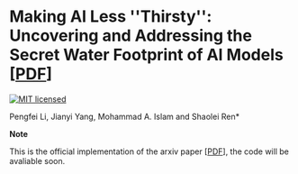 # Making AI Less ''Thirsty'': Uncovering and Addressing the Secret Water Footprint of AI Models [[PDF](https://github.com/Ren-Research/Making-AI-Less-Thirsty)]

[![MIT licensed](https://img.shields.io/badge/license-MIT-brightgreen.svg)](LICENSE.md)

Pengfei Li, Jianyi Yang, Mohammad A. Islam and Shaolei Ren*

**Note**

This is the official implementation of the arxiv paper [[PDF](https://github.com/Ren-Research/Making-AI-Less-Thirsty)], the code will be avaliable soon.



